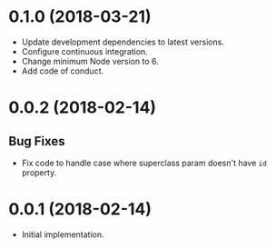 # 0.1.0 (2018-03-21)

*   Update development dependencies to latest versions.
*   Configure continuous integration.
*   Change minimum Node version to 6.
*   Add code of conduct.

# 0.0.2 (2018-02-14)

## Bug Fixes

*   Fix code to handle case where superclass param doesn't have `id` property.

# 0.0.1 (2018-02-14)

*   Initial implementation.
